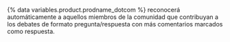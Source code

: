 {% data variables.product.prodname_dotcom %} reconocerá automáticamente a aquellos miembros de la comunidad que contribuyan a los debates de formato pregunta/respuesta con más comentarios marcados como respuesta.
